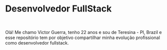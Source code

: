 Desenvolvedor FullStack
=======================

 

Olá! Me chamo Victor Guerra, tenho 22 anos e sou de Teresina - PI, Brazil e esse
repositório tem por objetivo compartilhar minha evolução profissional como
desenvolvedor fullstack.

 

 
